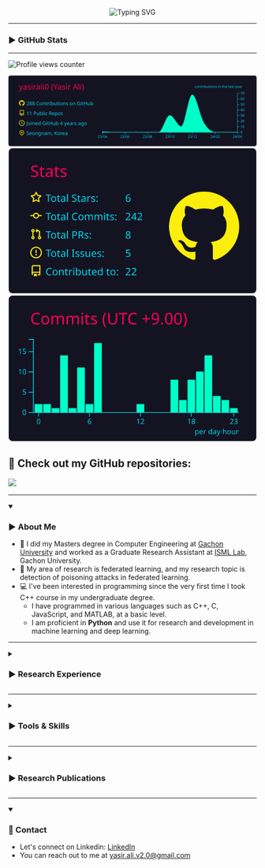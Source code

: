 <div align="center">
 
![Typing SVG](https://readme-typing-svg.herokuapp.com?font=Mouse+Memoirs&size=65&pause=500&color=06CD9C&vCenter=true&width=600&height=70&lines=Yasir+Ali;Python;Federated+Learning;Machine+Learning;Deep+Learning)

</div>
 
<!--img width=100% src="https://capsule-render.vercel.app/api?type=waving&color=2D97CB&height=100&section=header"/-->
---
### ▶️ GitHub Stats
---
![Profile views counter](https://komarev.com/ghpvc/?username=yasirali0-git&style=flat-square)

![](https://raw.githubusercontent.com/yasirali0/yasirali0/main/profile-summary-card-output/2077/0-profile-details.svg)
![](https://raw.githubusercontent.com/yasirali0/yasirali0/main/profile-summary-card-output/2077/3-stats.svg)
![](https://raw.githubusercontent.com/yasirali0/yasirali0/main/profile-summary-card-output/2077/4-productive-time.svg)


## 👀 Check out my GitHub repositories:
[![](https://img.shields.io/badge/My_Repositories-green?style=for-the-badge&logo=github&labelColor=gray)](https://github.com/yasirali0?tab=repositories)


---
<details open>
<summary><h3>▶️ About Me</h3></summary>

- 👋 I did my Masters degree in Computer Engineering at [Gachon University](https://www.gachon.ac.kr/kor/index.do) and worked as a Graduate Research Assistant at [ISML Lab](https://ai-security.github.io/professor_main_e.htm), Gachon University.
- 🔭 My area of research is federated learning, and my research topic is detection of poisoning attacks in federated learning.
- 💻 I've been interested in programming since the very first time I took C++ course in my undergraduate degree.
  - I have programmed in various languages such as C++, C, JavaScript, and MATLAB, at a basic level.
  - I am proficient in **Python** and use it for research and development in machine learning and deep learning.
</details>

---
<details>
<summary><h3>▶️ Research Experience</h3></summary>

- **Graduate Research Assistant** | March 2022 - February 2024 | Information Security & Machine Learning Lab, Gachon University, South Korea
  - Research on Federated Learning
    - Developed a federated learning framework using Python, PyTorch, and threading
    - Implemented and evaluated the performance of various deep learning models e.g., AlexNet, VGG16, and ResNet18 within my federated learning codebase
    - Implemented and analyzed the impact of poisoning attacks on the performance of federated learning
    - Integrated state-of-the-art poisoning attack defense methods into the codebase for benchmarking purposes
    - Proposed a novel defense method that outperformed the state-of-the-art in terms of poisoning attack detection accuracy
    - Authored a research article currently under review in an IEEE journal
 
  - Research on Tracing Attackers Over Overlay Networks
    - Conducted a thorough survey on deanonymization attacks targeting the Tor overlay network, with a specific focus on deep learning-based correlation attacks
    - Performed an in-depth analysis of the prominent deep learning-based correlation attack, <a href="https://github.com/traffic-analysis/deepcoffea/" target="_blank">DeepCoFFEA</a> identifying critical issues such as high memory consumption and correlation time
    - Successfully mitigated memory-related challenges, reducing consumption from 133GB to 70GB through effective memory deallocation and proactive garbage collection strategies
    - Achieved a seven times reduction in correlation time by leveraging GPU processing, facilitated by PyCUDA library.
    - Published a <a href="https://ieeexplore.ieee.org/abstract/document/10309127/" target="_blank">research article</a> in IEEE Access journal, outlining the findings and implemented solutions

- **Intern** | February 2021 - April 2021 | National Center of Artificial Intelligence at UET Peshawar, Pakistan
  - Contributed to the Landslide Monitoring and Alert System Project
  - Collected landslide videos to form a dataset for input into deep learning models
  - Segmented and annotated videos into pre-landslide, landslide, and post-landslide phases by utilizing a custom Python script
</details>

---
<details>
<summary><h3>▶️ Tools & Skills</h3></summary>

- *Languages* 👉 Python | C/C++ | JavaScript

- *ML/DL Frameworks* 👉 PyTorch | Keras | TensorFlow | scikit-learn

- *Python Libraries* 👉 NumPy | OpenCV | Matplotlib | Pandas | scikit-image | Tkinter | sqlite3 | PyCUDA | threading

- *Development Tools* 👉 Visual Studio Code | Jupyter Notebook | Git | GitHub | Docker

- *Operating Systems* 👉 Ubuntu | Windows

- *Soft Skills* 👉 Communication | Teamwork | Problem-Solving | Critical Thinking
</details>

---
<details>
<summary><h3>▶️ Research Publications</h3></summary>

- M. A. Hafeez, **Y. Ali**, K. H. Han and S. O. Hwang, "GPU-Accelerated Deep Learning-Based Correlation Attack on Tor Networks," in IEEE Access, vol. 11, pp. 124139-124149, 2023, doi:10.1109/ACCESS.2023.3330208. (Impact Factor: 3.9)
  - Code is available <a href="https://github.com/yasirali0/fast_correlation_attack_on_tor/" target="_blank">here</a>.
- Y. Ali, K. H. Han, et al. "An Optimal Two-Step Approach for Defense Against Poisoning Attacks in Federated Learning" *(under review)*
</details>

---
<details open>
<summary><h3>🔗 Contact</h3></summary>

- Let's connect on Linkedin: <a href="https://linkedin.com/in/yasir-ali-v2/" target="_blank">LinkedIn</a>
- You can reach out to me at yasir.ali.v2.0@gmail.com
</details>
